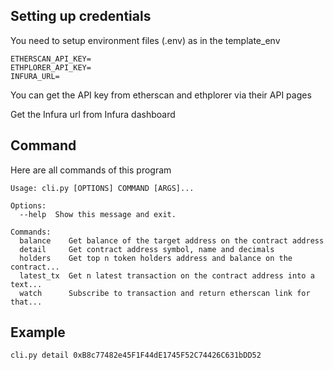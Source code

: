 ## Setting up credentials

You need to setup environment files (.env) as in the template_env
```
ETHERSCAN_API_KEY=
ETHPLORER_API_KEY=
INFURA_URL=
```
You can get the API key from etherscan and ethplorer via their API pages

Get the Infura url from Infura dashboard

## Command

Here are all commands of this program

```
Usage: cli.py [OPTIONS] COMMAND [ARGS]...

Options:
  --help  Show this message and exit.

Commands:
  balance    Get balance of the target address on the contract address
  detail     Get contract address symbol, name and decimals
  holders    Get top n token holders address and balance on the contract...
  latest_tx  Get n latest transaction on the contract address into a text...
  watch      Subscribe to transaction and return etherscan link for that...
```

## Example 

```
cli.py detail 0xB8c77482e45F1F44dE1745F52C74426C631bDD52
```